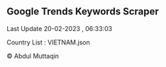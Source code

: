 

## Google Trends Keywords Scraper 
 
Last Update 20-02-2023 , 06:33:03

Country List :
VIETNAM.json



© Abdul Muttaqin 
